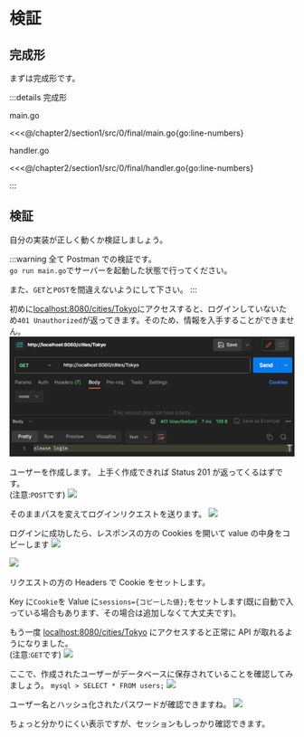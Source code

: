 # 検証

## 完成形

まずは完成形です。

:::details 完成形

main.go

<<<@/chapter2/section1/src/0/final/main.go{go:line-numbers}

handler.go

<<<@/chapter2/section1/src/0/final/handler.go{go:line-numbers}

:::

## 検証

自分の実装が正しく動くか検証しましょう。

:::warning
全て Postman での検証です。  
`go run main.go`でサーバーを起動した状態で行ってください。

また、`GET`と`POST`を間違えないようにして下さい。
:::

初めに<a href="http://localhost:8080/cities/Tokyo">localhost:8080/cities/Tokyo</a>にアクセスすると、ログインしていないため`401 Unauthorized`が返ってきます。そのため、情報を入手することができません。
![](postman1/../images/0/postman1.png)

ユーザーを作成します。
上手く作成できれば Status 201 が返ってくるはずです。  
(注意:`POST`です)
![](postman1/../images/0/postman2.png)

そのままパスを変えてログインリクエストを送ります。
![](postman1/../images/0/postman3.png)

ログインに成功したら、レスポンスの方の Cookies を開いて value の中身をコピーします
![](postman1/../images/0/postman4.png)

![](postman1/../images/0/postman5.png)

リクエストの方の Headers で Cookie をセットします。

Key に`Cookie`を
Value に`sessions={コピーした値};`をセットします(既に自動で入っている場合もあります、その場合は追加しなくて大丈夫です)。

もう一度 <a href="http://localhost:8080/cities/Tokyo">localhost:8080/cities/Tokyo</a> にアクセスすると正常に API が取れるようになりました。  
(注意:`GET`です)
![](postman1/../images/0/postman6.png)

ここで、作成されたユーザーがデータベースに保存されていることを確認してみましょう。
`mysql > SELECT * FROM users;`
![](postman1/../images/0/database1.png)

ユーザー名とハッシュ化されたパスワードが確認できますね。
![](postman1/../images/0/database2.png)

ちょっと分かりにくい表示ですが、セッションもしっかり確認できます。
